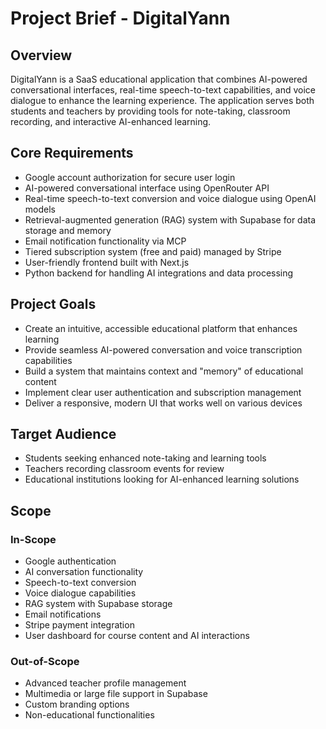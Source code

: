 # Project Brief - DigitalYann

## Overview
DigitalYann is a SaaS educational application that combines AI-powered conversational interfaces, real-time speech-to-text capabilities, and voice dialogue to enhance the learning experience. The application serves both students and teachers by providing tools for note-taking, classroom recording, and interactive AI-enhanced learning.

## Core Requirements
- Google account authorization for secure user login
- AI-powered conversational interface using OpenRouter API
- Real-time speech-to-text conversion and voice dialogue using OpenAI models
- Retrieval-augmented generation (RAG) system with Supabase for data storage and memory
- Email notification functionality via MCP
- Tiered subscription system (free and paid) managed by Stripe
- User-friendly frontend built with Next.js
- Python backend for handling AI integrations and data processing

## Project Goals
- Create an intuitive, accessible educational platform that enhances learning
- Provide seamless AI-powered conversation and voice transcription capabilities
- Build a system that maintains context and "memory" of educational content
- Implement clear user authentication and subscription management
- Deliver a responsive, modern UI that works well on various devices

## Target Audience
- Students seeking enhanced note-taking and learning tools
- Teachers recording classroom events for review
- Educational institutions looking for AI-enhanced learning solutions

## Scope
### In-Scope
- Google authentication
- AI conversation functionality
- Speech-to-text conversion
- Voice dialogue capabilities
- RAG system with Supabase storage
- Email notifications
- Stripe payment integration
- User dashboard for course content and AI interactions

### Out-of-Scope
- Advanced teacher profile management
- Multimedia or large file support in Supabase
- Custom branding options
- Non-educational functionalities 